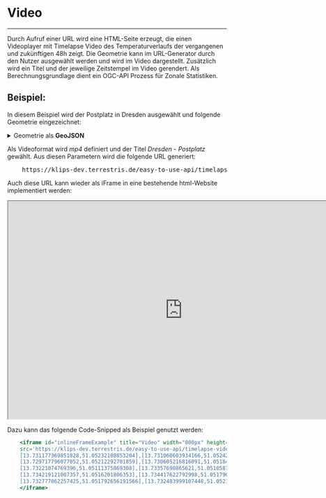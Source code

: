 # Video
***

Durch Aufruf einer URL wird eine HTML-Seite erzeugt, die einen Videoplayer mit Timelapse Video des Temperaturverlaufs der vergangenen und zukünftigen 48h zeigt. Die Geometrie kann im URL-Generator durch den Nutzer ausgewählt werden und wird im Video dargestellt. Zusätzlich wird ein Titel und der jeweilige Zeitstempel im Video gerendert. Als Berechnungsgrundlage dient ein OGC-API Prozess für Zonale Statistiken.

## Beispiel:

 In diesem Beispiel wird der Postplatz in Dresden ausgewählt und folgende Geometrie eingezeichnet:

<details>
<summary>Geometrie als <b>GeoJSON</b></summary>
<div>
  <pre>
  {
  JSON.stringify(
    {
    "type":"Polygon",
    "coordinates":[
        [
            [13.732483999107448,51.052155045979475
            ],
            [13.731835130810548,51.05176431055699
            ],
            [13.731177369851828,51.05232108853204
            ],
            [13.731060603934166,51.05242016884759
            ],
            [13.730862101756552,51.052269713474686
            ],
            [13.730330817046779,51.05256695423839
            ],
            [13.729577677054253,51.05240182057946
            ],
            [13.729717796077052,51.05212292701859
            ],
            [13.730605216816091,51.0518477015751
            ],
            [13.730459259712996,51.051660547225936
            ],
            [13.731842935308112,51.051234860053256
            ],
            [13.732164041483687,51.05126054822463
            ],
            [13.73221074769396,51.05111375869308
            ],
            [13.73357690865621,51.051058712560405
            ],
            [13.733787087386395,51.051484401228976
            ],
            [13.734604448418047,51.051315594117426
            ],
            [13.734680345813757,51.051499080282696
            ],
            [13.734219121007357,51.0516201806353
            ],
            [13.734417622792998,51.05179632586945
            ],
            [13.734359239638183,51.05183302275509
            ],
            [13.733845469757265,51.051708253274484
            ],
            [13.733168228140384,51.05164953815924
            ],
            [13.732777062257425,51.051792656191566
            ],
            [13.732483999107448,51.052155045979475
            ]
        ]
    ]
                }, null, '  ')
  }
  </pre>
</div>
</details>

Als Videoformat wird *mp4* definiert und der Titel *Dresden - Postplatz* gewählt. Aus diesen Parametern wird die folgende URL generiert:

<pre>
    <a>https://klips-dev.terrestris.de/easy-to-use-api/timelapse-video/?region=dresden&area-of-interest=%20%20%20%20%20%20%20%20%20%20%20%20%20%20%20%20{%22type%22:%22Polygon%22,%22coordinates%22:[[[13.732483999107448,51.052155045979475],[13.731835130810548,51.05176431055699],%20%20%20%20%20%20%20%20%20%20%20%20%20%20%20%20[13.731177369851828,51.05232108853204],[13.731060603934166,51.05242016884759],[13.730862101756552,51.052269713474686],[13.730330817046779,51.05256695423839],[13.729577677054253,%20%20%20%20%20%20%20%20%20%20%20%20%20%20%20%2051.05240182057946],[13.729717796077052,51.05212292701859],[13.730605216816091,51.0518477015751],[13.730459259712996,51.051660547225936],[13.731842935308112,51.051234860053256],%20%20%20%20%20%20%20%20%20%20%20%20%20%20%20%20[13.732164041483687,51.05126054822463],[13.73221074769396,51.05111375869308],[13.73357690865621,51.051058712560405],[13.733787087386395,51.051484401228976],[13.734604448418047,51.051315594117426],[13.734680345813757,51.051499080282696],%20%20%20%20%20%20%20%20%20%20%20%20%20%20%20%20[13.734219121007357,51.0516201806353],[13.734417622792998,51.05179632586945],[13.734359239638183,51.05183302275509],[13.733845469757265,51.051708253274484],[13.733168228140384,51.05164953815924],[13.732777062257425,51.051792656191566],[13.732483999107448,51.052155045979475]]]}&output=mp4&title=Dresden%20-%20Postplatz</a>
</pre>

Auch diese URL kann wieder als iFrame in eine bestehende html-Website implementiert werden:

<iframe id="inlineFrameExample" title="Video" width="800px" height="500px"
src='https://klips-dev.terrestris.de/easy-to-use-api/timelapse-video/?region=dresden&area-of-interest={"type":"Polygon","coordinates":[[[13.732483999107448,51.052155045979475],[13.731835130810548,51.05176431055699],
[13.731177369851828,51.05232108853204],[13.731060603934166,51.05242016884759],[13.730862101756552,51.052269713474686],[13.730330817046779,51.05256695423839],[13.729577677054253,51.05240182057946],
[13.729717796077052,51.05212292701859],[13.730605216816091,51.0518477015751],[13.730459259712996,51.051660547225936],[13.731842935308112,51.051234860053256],[13.732164041483687,51.05126054822463],
[13.73221074769396,51.05111375869308],[13.73357690865621,51.051058712560405],[13.733787087386395,51.051484401228976],[13.734604448418047,51.051315594117426],[13.734680345813757,51.051499080282696],
[13.734219121007357,51.0516201806353],[13.734417622792998,51.05179632586945],[13.734359239638183,51.05183302275509],[13.733845469757265,51.051708253274484],[13.733168228140384,51.05164953815924],
[13.732777062257425,51.051792656191566],[13.732483999107448,51.052155045979475]]]}&output=mp4&title=Dresden - Postplatz'>
</iframe>

Dazu kann das folgende Code-Snipped als Beispiel genutzt werden:

```jsx
    <iframe id="inlineFrameExample" title="Video" width="800px" height="500px"
    src='https://klips-dev.terrestris.de/easy-to-use-api/timelapse-video/?region=dresden&area-of-interest={"type":"Polygon","coordinates":[[[13.732483999107448,51.052155045979475],[13.731835130810548,51.05176431055699],
    [13.731177369851828,51.05232108853204],[13.731060603934166,51.05242016884759],[13.730862101756552,51.052269713474686],[13.730330817046779,51.05256695423839],[13.729577677054253,51.05240182057946],
    [13.729717796077052,51.05212292701859],[13.730605216816091,51.0518477015751],[13.730459259712996,51.051660547225936],[13.731842935308112,51.051234860053256],[13.732164041483687,51.05126054822463],
    [13.73221074769396,51.05111375869308],[13.73357690865621,51.051058712560405],[13.733787087386395,51.051484401228976],[13.734604448418047,51.051315594117426],[13.734680345813757,51.051499080282696],
    [13.734219121007357,51.0516201806353],[13.734417622792998,51.05179632586945],[13.734359239638183,51.05183302275509],[13.733845469757265,51.051708253274484],[13.733168228140384,51.05164953815924],
    [13.732777062257425,51.051792656191566],[13.732483999107448,51.052155045979475]]]}&output=mp4&title=Dresden - Postplatz'>
    </iframe>
```
